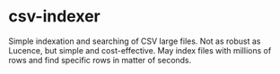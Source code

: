 # csv-indexer
Simple indexation and searching of CSV large files. Not as robust as Lucence, but simple and cost-effective. May index files with millions of rows and find specific rows in matter of seconds.
